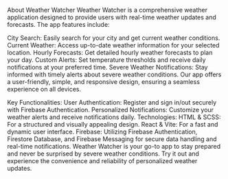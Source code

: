 About Weather Watcher
Weather Watcher is a comprehensive weather application designed to provide users with real-time weather updates and forecasts. The app features include:

City Search: Easily search for your city and get current weather conditions.
Current Weather: Access up-to-date weather information for your selected location.
Hourly Forecasts: Get detailed hourly weather forecasts to plan your day.
Custom Alerts: Set temperature thresholds and receive daily notifications at your preferred time.
Severe Weather Notifications: Stay informed with timely alerts about severe weather conditions.
Our app offers a user-friendly, simple, and responsive design, ensuring a seamless experience on all devices.

Key Functionalities:
User Authentication: Register and sign in/out securely with Firebase Authentication.
Personalized Notifications: Customize your weather alerts and receive notifications daily.
Technologies:
HTML & SCSS: For a structured and visually appealing design.
React & Vite: For a fast and dynamic user interface.
Firebase: Utilizing Firebase Authentication, Firestore Database, and Firebase Messaging for secure data handling and real-time notifications.
Weather Watcher is your go-to app to stay prepared and never be surprised by severe weather conditions. Try it out and experience the convenience and reliability of personalized weather updates.

